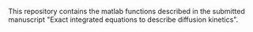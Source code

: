 This repository contains the matlab functions described in the submitted manuscript "Exact integrated equations to describe diffusion kinetics".
